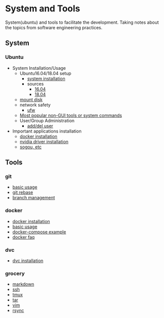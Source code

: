 # System and Tools
System(ubuntu) and tools to facilitate the development. Taking notes about the topics from software engineering practices.

## System

### Ubuntu
- System Installation/Usage
    - Ubuntu16.04/18.04 setup
        - [system installation](./docs/system/ubuntu/system_install.md)
        - sources
            - [16.04](./docs/system/ubuntu/sources.list1604)
            - [18.04](./docs/system/ubuntu/sources.list1804)
    - [mount disk](./docs/system/ubuntu/mount.md)
    - network safety
        - [ufw](./docs/system/ubuntu/ufw.md)
    - [Most popular non-GUI tools or system commands](./docs/system/ubuntu/non-gui-cmds.md) 
    - User/Group Administration
        - [add/del user](./docs/system/ubuntu/priviledge.md)
- Important applications installation
    - [docker installation](./bash/docker_install.sh)
    - [nvidia driver installation](./docs/system/ubuntu/nvidia_driver_install.md)
    - [sogou, etc](./docs/system/ubuntu/software_install.md)
## Tools

### git
- [basic usage](./docs/git/basics.md)
- [git rebase](./docs/git/rebase.md)
- [branch management](./docs/git/branch.md)

### docker
- [docker installation](./docs/docker/install.md)
- [basic usage](./docs/docker/basics.md)
- [docker-compose example](./docs/docker/docker-compose.md)
- [docker faq](./docs/docker/faq.md)

### dvc
- [dvc installation](./docs/dvc/install.md)

### grocery
- [markdown](./docs/grocery/markdown.md)
- [ssh](./docs/grocery/ssh.md)
- [tmux](./docs/grocery/tmux.md)
- [tar](./docs/grocery/tar.md)
- [vim](./docs/grocery/vim.md)
- [rsync](./docs/grocery/rsync.md)


